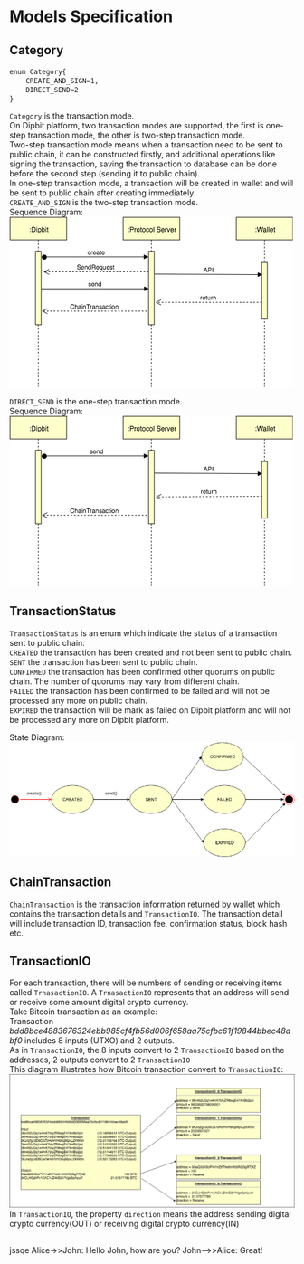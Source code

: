 # Models Specification
## Category
```thrift
enum Category{
    CREATE_AND_SIGN=1,
    DIRECT_SEND=2
}
```
`Category` is the transaction mode. <br/>
On Dipbit platform, two transaction modes are supported, the first is one-step transaction mode, 
the other is two-step transaction mode. <br/>
Two-step transaction mode means when a transaction need to be sent to public chain, it can be constructed firstly, 
and additional operations like signing the transaction, saving the transaction to database can be done before the 
second step (sending it to public chain). <br/>
In one-step transaction mode, a transaction will be created in wallet and will be sent to public chain after creating immediately. <br/>
`CREATE_AND_SIGN` is the two-step transaction mode.<br/>
Sequence Diagram: ![State Diagram of TransactionStatus](https://raw.githubusercontent.com/Dipbit/DipbitProtocol/master/docs/Diagrams-TwoStepTransactionSequenceDiagram.png)

`DIRECT_SEND` is the one-step transaction mode.<br/>
Sequence Diagram: ![State Diagram of TransactionStatus](https://raw.githubusercontent.com/Dipbit/DipbitProtocol/master/docs/Diagrams-OneStepTransactionSequenceDiagram.png)


## TransactionStatus
`TransactionStatus` is an enum which indicate the status of a transaction sent to public chain. <br/>
`CREATED` the transaction has been created and not been sent to public chain. <br/>
`SENT` the transaction has been sent to public chain. <br/>
`CONFIRMED` the transaction has been confirmed other quorums on public chain. The number of quorums may vary from different chain. <br/>
`FAILED` the transaction has been confirmed to be failed and will not be processed any more on public chain. <br/>
`EXPIRED` the transaction will be mark as failed on Dipbit platform and will not be processed any more on Dipbit platform. <br/>

State Diagram: ![State Diagram of TransactionStatus](https://raw.githubusercontent.com/Dipbit/DipbitProtocol/master/docs/Diagrams-TransactionStatusStateDiagram.png)

## ChainTransaction
`ChainTransaction` is the transaction information returned by wallet which contains the transaction details and `TransactionIO`.
 The transaction detail will include transaction ID, transaction fee, confirmation status, block hash etc. 

## TransactionIO
For each transaction, there will be numbers of sending or receiving items called `TrnasactionIO`. A `TrnasactionIO` 
represents that an address will send or receive some amount digital crypto currency. <br/>
Take Bitcoin transaction as an example:<br/>
Transaction _bdd8bce4883676324ebb985cf4fb56d006f658aa75cfbc61f19844bbec48abf0_ includes 8 inputs (UTXO) and 2 outputs.<br/>
As in `TransactionIO`, the 8 inputs convert to 2 `TransactionIO` based on the addresses, 2 outputs convert to 2 `TransactionIO`<br/>
This diagram illustrates how Bitcoin transaction convert to `TransactionIO`: ![State Diagram of TransactionStatus](https://raw.githubusercontent.com/Dipbit/DipbitProtocol/master/docs/Diagrams-TransactionIO.jpg)
In `TransactionIO`, the property `direction` means the address sending digital crypto currency(OUT) or receiving digital crypto currency(IN)
## 

jssqe
    Alice->>John: Hello John, how are you?
    John-->>Alice: Great!

